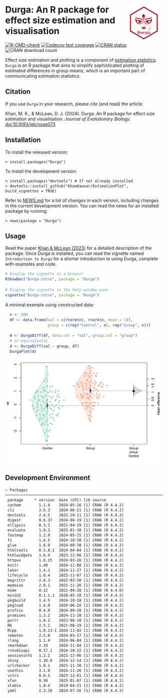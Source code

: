 # <img src="man/figures/logo.png" align="right" height="120" />
# Durga: An R package for effect size estimation and visualisation

<!-- badges: start -->
[![R-CMD-check](https://github.com/KhanKawsar/EstimationPlot/actions/workflows/R-CMD-check.yaml/badge.svg)](https://github.com/KhanKawsar/EstimationPlot/actions/workflows/R-CMD-check.yaml)
[![Codecov test coverage](https://codecov.io/gh/KhanKawsar/EstimationPlot/branch/main/graph/badge.svg)](https://app.codecov.io/gh/KhanKawsar/EstimationPlot?branch=main)
[![CRAN status](https://www.r-pkg.org/badges/version/Durga)](https://CRAN.R-project.org/package=Durga)
![CRAN download count](https://cranlogs.r-pkg.org/badges/Durga)
<!-- badges: end -->


Effect size estimation and plotting is a component of [estimation statistics](https://en.wikipedia.org/wiki/Estimation_statistics). `Durga` is an R package that aims to simplify sophisticated plotting of estimated differences in group means, which is an important part of communicating estimation statistics.

## Citation

If you use `Durga` in your research, please cite (and read) the article:

Khan, M. K., & McLean, D. J. (2024). Durga: An R package for effect size estimation and visualisation. _Journal of Evolutionary Biology_. [doi:10.1093/jeb/voae073](https://doi.org/10.1093/jeb/voae073)


## Installation

To install the released version:

    > install.packages("Durga")

To install the development version:

    > install.packages("devtools") # If not already installed
    > devtools::install_github("KhanKawsar/EstimationPlot", build_vignettes = TRUE)

Refer to [NEWS.md](NEWS.md) for a list of changes in each version, including changes in the current development version. You can read the news for an installed package by running:

    > news(package = "Durga")

## Usage
 
Read the paper [Khan & McLean (2023)](https://doi.org/10.1101/2023.02.06.526960) for a detailed description of the package. Once Durga is installed, you can read the vignette named `Introduction to Durga` for a shorter introduction to using Durga, complete with examples and code.

```R
# Display the vignette in a browser
RShowDoc("Durga-intro", package = "Durga")

# Display the vignette in the help window pane
vignette("Durga-intro", package = "Durga")
```

A minimal example using constructed data:

```R
  n <- 100
  df <- data.frame(val = c(rnorm(n), rnorm(n, mean = 1)),
                   group = c(rep("Control", n), rep("Group", n)))

  d <- DurgaDiff(df, data.col = "val", group.col = "group")
  # or equivalently
  d <- DurgaDiff(val ~ group, df)
  DurgaPlot(d)
```

<img src="https://github.com/KhanKawsar/EstimationPlot/blob/main/eg.png?raw=true"></img>

<!-- To create the above PNG, run the example above, then run:
JPlotToPNG("eg.png", { par(mar = c(5, 4, 1, 1) + 0.1); DurgaPlot(d)}, width = 600)
-->


## Development Environment
<!-- Output from devtools::session_info() -->

```
─ Packages ─────────────────────────────────────────────────────────────────────────────────────────
 package     * version  date (UTC) lib source
 cachem        1.1.0    2024-05-16 [1] CRAN (R 4.4.2)
 cli           3.6.3    2024-06-21 [1] CRAN (R 4.4.2)
 devtools      2.4.5    2022-10-11 [1] CRAN (R 4.4.2)
 digest        0.6.37   2024-08-19 [1] CRAN (R 4.4.2)
 ellipsis      0.3.2    2021-04-29 [1] CRAN (R 4.4.2)
 evaluate      1.0.3    2025-01-10 [1] CRAN (R 4.4.2)
 fastmap       1.2.0    2024-05-15 [1] CRAN (R 4.4.2)
 fs            1.6.5    2024-10-30 [1] CRAN (R 4.4.2)
 glue          1.8.0    2024-09-30 [1] CRAN (R 4.4.2)
 htmltools     0.5.8.1  2024-04-04 [1] CRAN (R 4.4.2)
 htmlwidgets   1.6.4    2023-12-06 [1] CRAN (R 4.4.2)
 httpuv        1.6.15   2024-03-26 [1] CRAN (R 4.4.2)
 knitr         1.49     2024-11-08 [1] CRAN (R 4.4.2)
 later         1.4.1    2024-11-27 [1] CRAN (R 4.4.2)
 lifecycle     1.0.4    2023-11-07 [1] CRAN (R 4.4.2)
 magrittr      2.0.3    2022-03-30 [1] CRAN (R 4.4.2)
 memoise       2.0.1    2021-11-26 [1] CRAN (R 4.4.2)
 mime          0.12     2021-09-28 [1] CRAN (R 4.4.0)
 miniUI        0.1.1.1  2018-05-18 [1] CRAN (R 4.4.2)
 pkgbuild      1.4.5    2024-10-28 [1] CRAN (R 4.4.2)
 pkgload       1.4.0    2024-06-28 [1] CRAN (R 4.4.2)
 profvis       0.4.0    2024-09-20 [1] CRAN (R 4.4.2)
 promises      1.3.2    2024-11-28 [1] CRAN (R 4.4.2)
 purrr         1.0.2    2023-08-10 [1] CRAN (R 4.4.2)
 R6            2.5.1    2021-08-19 [1] CRAN (R 4.4.2)
 Rcpp          1.0.13-1 2024-11-02 [1] CRAN (R 4.4.2)
 remotes       2.5.0    2024-03-17 [1] CRAN (R 4.4.2)
 rlang         1.1.4    2024-06-04 [1] CRAN (R 4.4.2)
 rmarkdown     2.29     2024-11-04 [1] CRAN (R 4.4.2)
 rstudioapi    0.17.1   2024-10-22 [1] CRAN (R 4.4.2)
 sessioninfo   1.2.2    2021-12-06 [1] CRAN (R 4.4.2)
 shiny         1.10.0   2024-12-14 [1] CRAN (R 4.4.2)
 urlchecker    1.0.1    2021-11-30 [1] CRAN (R 4.4.2)
 usethis       3.1.0    2024-11-26 [1] CRAN (R 4.4.2)
 vctrs         0.6.5    2023-12-01 [1] CRAN (R 4.4.2)
 xfun          0.50     2025-01-07 [1] CRAN (R 4.4.2)
 xtable        1.8-4    2019-04-21 [1] CRAN (R 4.4.2)
 yaml          2.3.10   2024-07-26 [1] CRAN (R 4.4.2)
 ```
